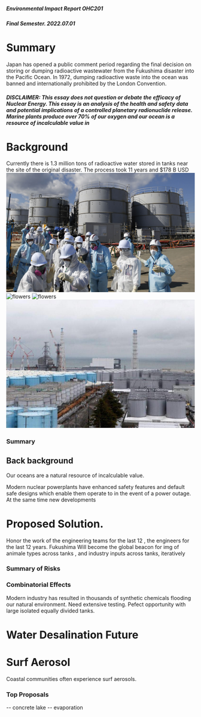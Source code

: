  
##### Environmental Impact Report OHC201
##### Final Semester. 2022.07.01


# Summary
Japan has opened a public comment period regarding the final decision on storing or dumping radioactive wastewater from the Fukushima disaster into the Pacific Ocean. In 1972, dumping radioactive waste into the ocean was banned and internationally prohibited by the London Convention.




##### DISCLAIMER: This essay does not question or debate the efficacy of Nuclear Energy. This essay is an analysis of the health and safety data and potential implications of a controlled planetary radionuclide release. Marine plants produce over 70% of our oxygen and our ocean is a resource of incalculable value in 



# Background
Currently there is 1.3 million tons of radioactive water stored in tanks near the site of the original disaster. The process took 11 years and $178 B USD 
![flowers](docs/assets/img/flowers.jpg)
![flowers](docs/assets/img/simulation.jpg)
![flowers](docs/assets/img/watertanks.jpg)
![flowers](docs/assets/img/watertanks2.jpg)
### Summary 

## Back background
Our oceans are a natural resource of incalculable value. 


Modern nuclear powerplants have enhanced safety features and default safe designs which enable them operate to in the event of a power outage. At the same time new developments 



# Proposed Solution. 
Honor the work of the engineering teams for the last 12  , the engineers for the last 12 years.  Fukushima Will become the global beacon for 
img of animale types across tanks , and industry inputs across tanks, iteratively


### Summary of Risks


### Combinatorial Effects
Modern industry has resulted in thousands of synthetic chemicals flooding our natural environment.  Need extensive testing. Pefect opportunity with large isolated equally divided tanks. 


# Water Desalination Future


# Surf Aerosol 
Coastal communities often experience surf aerosols. 


### Top Proposals 
-- concrete lake
-- evaporation
